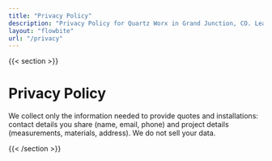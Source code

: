 ```yaml
---
title: "Privacy Policy"
description: "Privacy Policy for Quartz Worx in Grand Junction, CO. Learn what information we collect, how we use it, and your choices."
layout: "flowbite"
url: "/privacy"
---
```


{{< section >}}

# Privacy Policy

We collect only the information needed to provide quotes and installations: contact details you share (name, email, phone) and project details (measurements, materials, address). We do not sell your data.

{{< /section >}}
